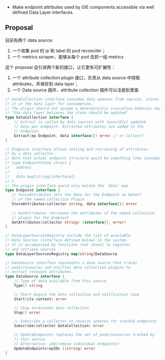 - Make endpoint attributes used by GIE components accessible via well defined Data Layer interfaces.

## Proposal

目前有两个 data source: 

1. 一个收集 pod 的 ip 和 label 的 pod reconciler；
2. 一个 metrics scraper，能够从每个 pod 去抓一组 metrics

这个 proposal 会引进两个新的接口，让它更有可扩展性：

1. 一个 attribute collection plugin 接口，负责从 data source 中捞取 attributes，并保存到 data layer；
2. 一个 Data source 插件，attribute collection 插件可以注册到里面

```go
// DataCollection interface consumes data updates from sources, stores
// it in the data layer for consumption.
// The plugin should not assume a deterministic invocation behavior beyond
// "the data layer believes the state should be updated"
type DataCollection interface {
    // Extract is called by data sources with (possibly) updated
    // data per endpoint. Extracted attributes are added to the 
    // Endpoint.
    Extract(ep Endpoint, data interface{}) error // or Collect?
}

// Endpoint interface allows setting and retrieving of attributes
// by a data collector.
// Note that actual endpoint structure would be something like (pseudocode)
// type EndpointState struct {
//   address
//   ...
//   data map[string]interface{}
// }
// The plugin interface would only mutate the `data` map
type Endpoint interface {
   // StoreAttributes sets the data for the Endpoint on behalf
   // of the named collection Plugin
   StoreAttributes(collector string, data interface{}) error
   
   // GetAttributes retrieves the attributes of the named collection
   // plugin for the Endpoint
   GetAttributes(collector string) (interface{}, error)
}

// DataLayerSourcesRegistry include the list of available 
// Data Sources (interface defined below) in the system.
// It is accompanied by functions (not shown) to register
// and retrieve sources
type DataLayerSourcesRegistry map[string]DataSource 

// DataSource interface represents a data source that tracks
// pods/resources and notifies data collection plugins to
// extract relevant attributes.
type DataSource interface {
    // Type of data available from this source
    Type() string

    // Start begins the data collection and notification loop
    Start(ctx context) error

    // Stop terminates data collection
    Stop() error

    // Subscribe a collector to receive updates for tracked endpoints
    Subscribe(collector DataCollection) error

    // UpdateEndpoints replaces the set of pods/resources tracked by
    // this source.
    // Alternative: add/remove individual endpoints?
    UpdateEndpoints(epIDs []string) error 
}
```
